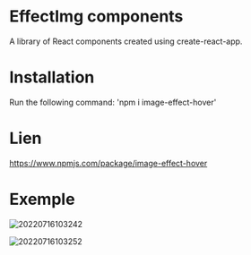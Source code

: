 # EffectImg components

A library of React components created using create-react-app.

# Installation

Run the following command: 'npm i image-effect-hover'

# Lien

https://www.npmjs.com/package/image-effect-hover

# Exemple


![20220716103242](https://user-images.githubusercontent.com/75996200/179348572-f537ff88-c89f-4947-9ccf-35c39c591843.png)


![20220716103252](https://user-images.githubusercontent.com/75996200/179348579-31a7fcf1-5e4b-4612-b605-3128c894b542.png)
